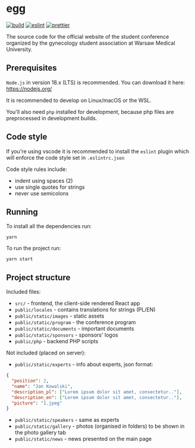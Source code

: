 # egg

[![build](https://github.com/Kwasow/egg/actions/workflows/build.yml/badge.svg)](https://github.com/Kwasow/egg/actions/workflows/build.yml)
[![eslint](https://github.com/Kwasow/egg/actions/workflows/eslint.yml/badge.svg)](https://github.com/Kwasow/egg/actions/workflows/eslint.yml)
[![prettier](https://github.com/Kwasow/egg/actions/workflows/prettier.yml/badge.svg)](https://github.com/Kwasow/egg/actions/workflows/prettier.yml)

The source code for the official website of the student conference organized by
the gynecology student association at Warsaw Medical University.

## Prerequisites

`Node.js` in version 18.x (LTS) is recommended. You can download it here:
https://nodejs.org/

It is recommended to develop on Linux/macOS or the WSL.

You'll also need `php` installed for development, because php files are
preprocessed in development builds.

## Code style

If you're using vscode it is recommended to install the `eslint` plugin which
will enforce the code style set in `.eslintrc.json`

Code style rules include:

- indent using spaces (2)
- use single quotes for strings
- never use semicolons

## Running

To install all the dependencies run:

`yarn`

To run the project run:

`yarn start`

## Project structure

Included files:

- `src/` - frontend, the client-side rendered React app
- `public/locales` - contains translations for strings (PL/EN)
- `public/static/images` - static assets
- `public/static/program` - the conference program
- `public/static/documents` - important documents
- `public/static/sponsors` - sponsors' logos
- `public/php` - backend PHP scripts

Not included (placed on server):

- `public/static/experts` - info about experts, json format:

```json
{
  "position": 2,
  "name": "Jan Kowalski",
  "description_pl": ["Lorem ipsum dolor sit amet, consectetur.."],
  "description_en": ["Lorem ipsum dolor sit amet, consectetur.."],
  "picture": "1.jpeg"
}
```

- `public/static/speakers` - same as experts
- `public/static/gallery` - photos (organised in folders) to be shown in
  the photo gallery tab
- `public/static/news` - news presented on the main page

